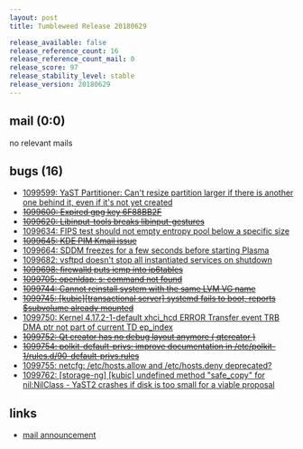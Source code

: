 ```yaml
---
layout: post
title: Tumbleweed Release 20180629

release_available: false
release_reference_count: 16
release_reference_count_mail: 0
release_score: 97
release_stability_level: stable
release_version: 20180629
---
```


## mail (0:0)

no relevant mails

## bugs (16)

<!--more-->

- [1099599: YaST Partitioner: Can't resize partition larger if there is another one behind it, even if it's not yet created](https://bugzilla.opensuse.org/show_bug.cgi?id=1099599)
- ~~[1099600: Expired gpg key 6F88BB2F](https://bugzilla.opensuse.org/show_bug.cgi?id=1099600)~~
- ~~[1099620: Libinput-tools breaks libinput-gestures](https://bugzilla.opensuse.org/show_bug.cgi?id=1099620)~~
- [1099634: FIPS test should not empty entropy pool below a specific size](https://bugzilla.opensuse.org/show_bug.cgi?id=1099634)
- ~~[1099645: KDE PIM Kmail issue](https://bugzilla.opensuse.org/show_bug.cgi?id=1099645)~~
- [1099664: SDDM freezes for a few seconds before starting Plasma](https://bugzilla.opensuse.org/show_bug.cgi?id=1099664)
- [1099682: vsftpd doesn't stop all instantiated services on shutdown](https://bugzilla.opensuse.org/show_bug.cgi?id=1099682)
- ~~[1099698: firewalld puts icmp into ip6tables](https://bugzilla.opensuse.org/show_bug.cgi?id=1099698)~~
- ~~[1099705: openldap: s: command not found](https://bugzilla.opensuse.org/show_bug.cgi?id=1099705)~~
- ~~[1099744: Cannot reinstall system with the same LVM VG name](https://bugzilla.opensuse.org/show_bug.cgi?id=1099744)~~
- ~~[1099745: \[kubic\]\[transactional server\] systemd fails to boot, reports $subvolume already mounted](https://bugzilla.opensuse.org/show_bug.cgi?id=1099745)~~
- [1099750: Kernel 4.17.2-1-default xhci_hcd ERROR Transfer event TRB DMA ptr not part of current TD ep_index](https://bugzilla.opensuse.org/show_bug.cgi?id=1099750)
- ~~[1099752: Qt creator has no debug layout anymore ( qtcreator )](https://bugzilla.opensuse.org/show_bug.cgi?id=1099752)~~
- ~~[1099754: polkit-default-privs: improve documentation in /etc/polkit-1/rules.d/90-default-privs.rules](https://bugzilla.opensuse.org/show_bug.cgi?id=1099754)~~
- [1099755: netcfg: /etc/hosts.allow and /etc/hosts.deny deprecated?](https://bugzilla.opensuse.org/show_bug.cgi?id=1099755)
- [1099762: \[storage-ng\] \[kubic\] undefined method "safe_copy" for nil:NilClass - YaST2 crashes if disk is too small for a viable proposal](https://bugzilla.opensuse.org/show_bug.cgi?id=1099762)



## links

- [mail announcement](https://lists.opensuse.org/opensuse-factory/2018-07/msg00008.html)
